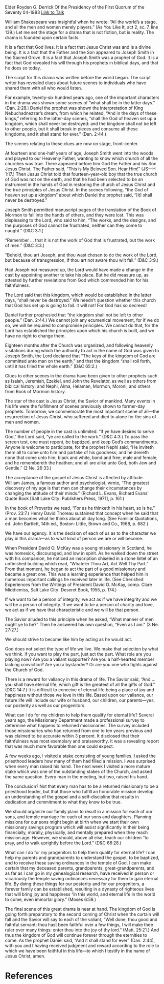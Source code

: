 Elder Royden G. Derrick
Of the Presidency of the First Quorum of the Seventy
04-1983
[Link to Talk](https://www.churchofjesuschrist.org/study/general-conference/1983/04/valiance-in-the-drama-of-life?lang=eng)

William Shakespeare was insightful when he wrote: “All the world’s a stage, and all the men and women merely players.” (As You Like It, act 2, sc. 7, line 139.) Let me set the stage for a drama that is not fiction, but is reality. The drama is founded upon certain facts.

It is a fact that God lives. It is a fact that Jesus Christ was and is a divine being. It is a fact that the Father and the Son appeared to Joseph Smith in the Sacred Grove. It is a fact that Joseph Smith was a prophet of God. It is a fact that God revealed his will through his prophets in biblical days, and that he does so today.

The script for this drama was written before the world began. The script writer has revealed clues about future scenes to individuals who have shared them with all who would listen.

For example, twenty-six hundred years ago, one of the important characters in the drama was shown some scenes of “what shall be in the latter days.” (Dan. 2:28.) Daniel the prophet was shown the interpretation of King Nebuchadnezzar’s dream, from which he related, “And in the days of these kings,” referring to the latter-day scenes, “shall the God of heaven set up a kingdom, which shall never be destroyed: and the kingdom shall not be left to other people, but it shall break in pieces and consume all these kingdoms, and it shall stand for ever.” (Dan. 2:44.)

The scenes relating to these clues are now on stage, front-center.

At fourteen and one-half years of age, Joseph Smith went into the woods and prayed to our Heavenly Father, wanting to know which church of all the churches was true. There appeared before him God the Father and his Son Jesus Christ. The Father said, “This is My Beloved Son. Hear Him!” (JS—H 1:17.) Then Jesus Christ told that fourteen-year-old boy that the true church of God was not on the earth, and that he had been selected to be an instrument in the hands of God in restoring the church of Jesus Christ and the true principles of Jesus Christ. In the scenes following, “the God of heaven set up a kingdom” about which Daniel the prophet said, “[it] shall never be destroyed.”

Joseph Smith permitted manuscript pages of the translation of the Book of Mormon to fall into the hands of others, and they were lost. This was displeasing to the Lord, who said to him, “The works, and the designs, and the purposes of God cannot be frustrated, neither can they come to naught.” (D&C 3:1.)

“Remember … that it is not the work of God that is frustrated, but the work of men.” (D&C 3:3.)

“Behold, thou art Joseph, and thou wast chosen to do the work of the Lord, but because of transgression, if thou art not aware thou wilt fall.” (D&C 3:9.)

Had Joseph not measured up, the Lord would have made a change in the cast by appointing another to take his place. But he did measure up, as attested by further revelations from God which commended him for his faithfulness.

The Lord said that this kingdom, which would be established in the latter days, “shall never be destroyed.” We needn’t question whether this church that God has set up is going to fail. It will not! For God has so decreed!

Daniel further prophesied that “the kingdom shall not be left to other people.” (Dan. 2:44.) We cannot join any ecumenical movement, for if we do so, we will be required to compromise principles. We cannot do that, for the Lord has established the principles upon which his church is built, and we have no right to change them.

Eighteen months after the Church was organized, and following heavenly visitations during which the authority to act in the name of God was given to Joseph Smith, the Lord declared that “The keys of the kingdom of God are committed unto man on the earth,” and that the kingdom “shall roll forth, until it has filled the whole earth.” (D&C 65:2.)

Clues to other scenes in the drama have been given to other prophets such as Isaiah, Jeremiah, Ezekiel, and John the Revelator, as well as others from biblical history; and Nephi, Alma, Helaman, Mormon, Moroni, and others from Book of Mormon history.

The star of the cast is Jesus Christ, the Savior of mankind. Many events in his life were the fulfillment of scenes previously shown to former-day prophets. Tomorrow, we commemorate the most important scene of all—the resurrection of Jesus Christ, who suffered and died to atone for the sins of men and women.

The number of people in the cast is unlimited. “If ye have desires to serve God,” the Lord said, “ye are called to the work.” (D&C 4:3.) To pass the screen test, one must repent, be baptized, and keep God’s commandments. Anyone is welcome to participate, for the prophet Nephi said, “He inviteth them all to come unto him and partake of his goodness; and he denieth none that come unto him, black and white, bond and free, male and female; and he remembereth the heathen; and all are alike unto God, both Jew and Gentile.” (2 Ne. 26:33.)

The acceptance of the gospel of Jesus Christ is affected by attitude. William James, a famous author and psychologist, wrote, “The greatest discovery of my age is that men can change their circumstances by changing the attitude of their minds.” (Richard L. Evans, Richard Evans’ Quote Book [Salt Lake City: Publishers Press, 1971], p. 161.)

In the book of Proverbs we read, “For as he thinketh in his heart, so is he.” (Prov. 23:7.) Henry David Thoreau sustained that concept when he said that a man becomes what he thinks about all day long. (See Familiar Quotations, ed. John Bartlett, 14th ed., Boston: Little, Brown and Co., 1968, p. 682.)

We have our agency. It is the decision of each of us as to the character we play in this drama—as to what kind of person we are or will become.

When President David O. McKay was a young missionary in Scotland, he was homesick, discouraged, and low in spirit. As he walked down the street with his companion, he noticed an inscription chiseled in a stone lintel of an unfinished building which read, “Whate’er Thou Art, Act Well Thy Part.” From that moment, he began to act the part of a good missionary and became a great one. This was a learning experience that helped him in numerous important callings he received later in life. (See Cherished Experiences from the Writings of President David O. McKay, comp. Clare Middlemiss, Salt Lake City: Deseret Book, 1955, p. 174.)

If we want to be a person of integrity, we act as if we have integrity and we will be a person of integrity. If we want to be a person of charity and love, we act as if we have that characteristic and we will be that person.

The Savior alluded to this principle when he asked, “What manner of men ought ye to be?” Then he answered his own question, “Even as I am.” (3 Ne. 27:27.)

We should strive to become like him by acting as he would act.

God does not select the type of life we live. We make that selection by what we think. If you want to play the part, just act the part. What role are you playing now? Are you a valiant supporter? Are you a half-hearted member lacking conviction? Are you a bystander? Or are you one who fights against the Church of God.

There is a reward for valiancy in this drama of life. The Savior said, “And … you shall have eternal life, which gift is the greatest of all the gifts of God.” (D&C 14:7.) It is difficult to conceive of eternal life being a place of joy and happiness without those we love in this life. Based upon our valiance, our future life will include our wife or husband, our children, our parents—yes, our posterity as well as our progenitors.

What can I do for my children to help them qualify for eternal life? Several years ago, the Missionary Department made a professional survey to determine what happens to returned missionaries. The survey included those missionaries who had returned from one to ten years previous and was claimed to be accurate within 3 percent. It disclosed that their faithfulness was most exemplary and praiseworthy. It was a revealing report that was much more favorable than one could expect.

A few weeks ago, I visited a stake consisting of young families. I asked the priesthood leaders how many of them had filled a mission. I was surprised when every man raised his hand. The next week I visited a more mature stake which was one of the outstanding stakes of the Church, and asked the same question. Every man in the meeting, but two, raised his hand.

The conclusion? Not that every man has to be a returned missionary to be a priesthood leader, but that those who fulfill an honorable mission develop an understanding of the gospel and a self-discipline that results in dedication and commitment to what they know to be true.

We should organize our family plans to result in a mission for each of our sons, and temple marriage for each of our sons and daughters. Planning missions for our sons might begin at birth when we start their own missionary savings program which will assist significantly in their being financially, morally, physically, and mentally prepared when they reach mission age. However, we should, above all else, teach our children “to pray, and to walk uprightly before the Lord.” (D&C 68:28.)

What can I do for my progenitors to help them qualify for eternal life? I can help my parents and grandparents to understand the gospel, to be baptized, and to receive these saving ordinances in the temple of God. I can make certain that my deceased parents, grandparents, great-grandparents, and as far as I can go in my genealogical research, have received in person or vicariously the temple saving ordinances necessary for them to gain eternal life. By doing these things for our posterity and for our progenitors, a forever family can be established, resulting in a dynasty of righteous lives that will bring joy and happiness “in this world, and eternal life in the world to come, even immortal glory.” (Moses 6:59.)

The final scene of this great drama is near at hand. The kingdom of God is going forth preparatory to the second coming of Christ when the curtain will fall and the Savior will say to each of the valiant, “Well done, thou good and faithful servant: thou hast been faithful over a few things, I will make thee ruler over many things: enter thou into the joy of thy lord.” (Matt. 25:21.) And thus the kingdom of God will continue forever through the eternities to come. As the prophet Daniel said, “And it shall stand for ever” (Dan. 2:44), with you and I having received judgment and reward according to the role to which we have been faithful in this life—to which I testify in the name of Jesus Christ, amen.

# References
